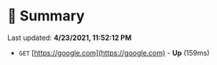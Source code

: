# 📖 Summary
Last updated: **4/23/2021, 11:52:12 PM**

- `GET` [https://google.com](https://google.com) - **Up** (159ms)
